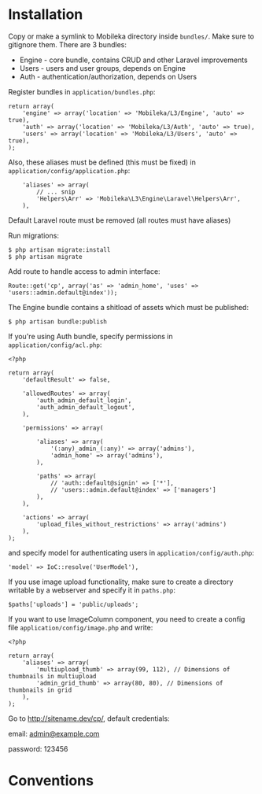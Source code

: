 # Installation

Copy or make a symlink to Mobileka directory inside `bundles/`. Make sure to
gitignore them. There are 3 bundles:

- Engine - core bundle, contains CRUD and other Laravel improvements
- Users - users and user groups, depends on Engine
- Auth - authentication/authorization, depends on Users

Register bundles in `application/bundles.php`:

```
return array(
	'engine' => array('location' => 'Mobileka/L3/Engine', 'auto' => true),
	'auth' => array('location' => 'Mobileka/L3/Auth', 'auto' => true),
	'users' => array('location' => 'Mobileka/L3/Users', 'auto' => true),
);
```

Also, these aliases must be defined (this must be fixed) in
`application/config/application.php`:

```
	'aliases' => array(
		// ... snip
		'Helpers\Arr' => 'Mobileka\L3\Engine\Laravel\Helpers\Arr',
	),
```

Default Laravel route must be removed (all routes must have aliases)

Run migrations:

```
$ php artisan migrate:install
$ php artisan migrate
```

Add route to handle access to admin interface:

```
Route::get('cp', array('as' => 'admin_home', 'uses' => 'users::admin.default@index'));
```

The Engine bundle contains a shitload of assets which must be published:

```
$ php artisan bundle:publish
```
If you're using Auth bundle, specify permissions in `application/config/acl.php`:

```
<?php

return array(
	'defaultResult' => false,

	'allowedRoutes' => array(
		'auth_admin_default_login',
		'auth_admin_default_logout',
	),

	'permissions' => array(

		'aliases' => array(
			'(:any)_admin_(:any)' => array('admins'),
			'admin_home' => array('admins'),
		),

		'paths' => array(
			// 'auth::default@signin' => ['*'],
			// 'users::admin.default@index' => ['managers']
		),
	),

	'actions' => array(
		'upload_files_without_restrictions' => array('admins')
	),
);
```

and specify model for authenticating users in `application/config/auth.php`:


```
'model' => IoC::resolve('UserModel'),
```

If you use image upload functionality, make sure to create a directory writable
by a webserver and specify it in `paths.php`:

```
$paths['uploads'] = 'public/uploads';
```


If you want to use ImageColumn component, you need to create a config file
`application/config/image.php` and write:

```
<?php

return array(
	'aliases' => array(
		'multiupload_thumb' => array(99, 112), // Dimensions of thumbnails in multiupload
		'admin_grid_thumb' => array(80, 80), // Dimensions of thumbnails in grid
	),
);
```

Go to http://sitename.dev/cp/, default credentials:

email: admin@example.com

password: 123456


# Conventions
